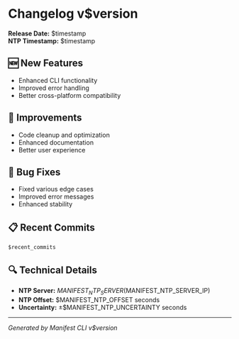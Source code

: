# Changelog v$version

**Release Date:** $timestamp  
**NTP Timestamp:** $timestamp  

## 🆕 New Features

- Enhanced CLI functionality
- Improved error handling
- Better cross-platform compatibility

## 🔧 Improvements

- Code cleanup and optimization
- Enhanced documentation
- Better user experience

## 🐛 Bug Fixes

- Fixed various edge cases
- Improved error messages
- Enhanced stability

## 📋 Recent Commits

```
$recent_commits
```

## 🔍 Technical Details

- **NTP Server:** $MANIFEST_NTP_SERVER ($MANIFEST_NTP_SERVER_IP)
- **NTP Offset:** $MANIFEST_NTP_OFFSET seconds
- **Uncertainty:** ±$MANIFEST_NTP_UNCERTAINTY seconds

---

*Generated by Manifest CLI v$version*
